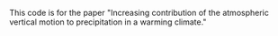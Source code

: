 This code is for the paper "Increasing contribution of the atmospheric vertical motion to precipitation in a warming climate."
